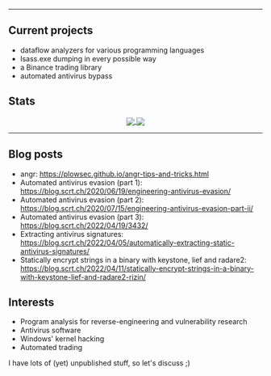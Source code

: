 

<hr>

## Current projects

* dataflow analyzers for various programming languages
* lsass.exe dumping in every possible way
* a Binance trading library
* automated antivirus bypass

## Stats

<p align="center">
<a href="https://github.com/plowsec/plowsec">
  <img align="center" src="https://github-readme-stats.vercel.app/api?username=plowsec&include_all_commits=true&custom_title=plowsec's+GitHub+Stats&hide=contribs&show_icons=true&line_height=32&count_private=true&title_color=ffffff&text_color=ffffff&icon_color=ffffff&bg_color=1a1a1a" />
</a>
<a href="https://github.com/plowsec/plowsec">
  <img align="center" src="https://github-readme-stats.vercel.app/api/top-langs/?username=plowsec&hide_title=false&exclude_repo=plowsec.github.io&layout=default&hide_border=false&bg_color=ffffff&text_color=000&title_color=ffffff" />
</a>
</p>

<hr>

## Blog posts

* angr: https://plowsec.github.io/angr-tips-and-tricks.html
* Automated antivirus evasion (part 1): https://blog.scrt.ch/2020/06/19/engineering-antivirus-evasion/
* Automated antivirus evasion (part 2): https://blog.scrt.ch/2020/07/15/engineering-antivirus-evasion-part-ii/
* Automated antivirus evasion (part 3): https://blog.scrt.ch/2022/04/19/3432/
* Extracting antivirus signatures: https://blog.scrt.ch/2022/04/05/automatically-extracting-static-antivirus-signatures/
* Statically encrypt strings in a binary with keystone, lief and radare2: https://blog.scrt.ch/2022/04/11/statically-encrypt-strings-in-a-binary-with-keystone-lief-and-radare2-rizin/

## Interests

* Program analysis for reverse-engineering and vulnerability research
* Antivirus software
* Windows' kernel hacking
* Automated trading

I have lots of (yet) unpublished stuff, so let's discuss ;)
